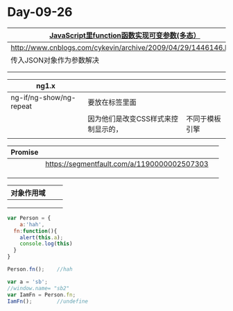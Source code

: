 # Day-09-26

| [JavaScript里function函数实现可变参数(多态）](https://www.oschina.net/question/54100_15938) |      |      |
| ---------------------------------------- | ---- | ---- |
| http://www.cnblogs.com/cykevin/archive/2009/04/29/1446146.html |      |      |
| 传入JSON对象作为参数解决                           |      |      |
|                                          |      |      |
|                                          |      |      |

| ng1.x                   |                     |         |
| ----------------------- | ------------------- | ------- |
| ng-if/ng-show/ng-repeat | 要放在标签里面             |         |
|                         | 因为他们是改变CSS样式来控制显示的， | 不同于模板引擎 |
|                         |                     |         |

| Promise |                                          |      |
| ------- | ---------------------------------------- | ---- |
|         | https://segmentfault.com/a/1190000002507303 |      |
|         |                                          |      |
|         |                                          |      |
|         |                                          |      |

| 对象作用域 |      |      |
| ----- | ---- | ---- |
|       |      |      |
|       |      |      |
|       |      |      |

```javascript
var Person = {
	a:'hah',
  fn:function(){
  	alert(this.a);
    console.log(this)
  }
}

Person.fn(); 	//hah

var a = 'sb';
//window.name= "sb2"
var IamFn = Person.fn;
IamFn();		//undefine
```

